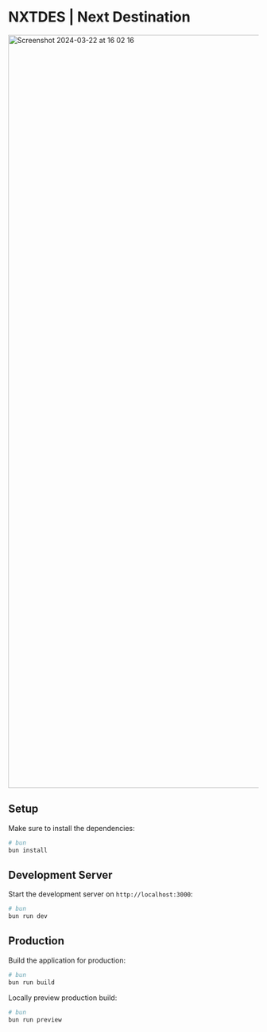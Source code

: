 # NXTDES | Next Destination

<img width="1511" alt="Screenshot 2024-03-22 at 16 02 16" src="https://github.com/RobArkesteijn/NXTDES-Next-Destination/assets/106165450/17348585-e4db-4846-b10a-f808f41d1621">

## Setup

Make sure to install the dependencies:

```bash
# bun
bun install
```

## Development Server

Start the development server on `http://localhost:3000`:

```bash
# bun
bun run dev
```

## Production

Build the application for production:

```bash
# bun
bun run build
```

Locally preview production build:

```bash
# bun
bun run preview
```
